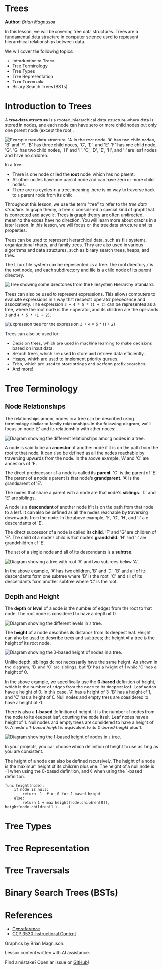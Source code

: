 # Trees

**Author:** *Brian Magnuson*

In this lesson, we will be covering tree data structures. Trees are a fundamental data structure in computer science used to represent hierarchical relationships between data. 

We will cover the following topics:
- Introduction to Trees
- Tree Terminology
- Tree Types
- Tree Representation
- Tree Traversals
- Binary Search Trees (BSTs)

# Introduction to Trees

A **tree data structure** is a rooted, hierarchical data structure where data is stored in nodes, ane each node can have zero or more child nodes but only one parent node (except the root).

![Example tree data structure. 'A' is the root node. 'A' has two child nodes, 'B' and 'F'. 'B' has three child nodes, 'C', 'D', and 'E'. 'F' has one child node, 'G'. 'G' has two child nodes, 'H' and 'I'. 'C', 'D', 'E', 'H', and 'I' are leaf nodes and have no children.](image.png)

In a tree:
- There is one node called the **root** node, which has no parent.
- All other nodes have one parent node and can have zero or more child nodes.
- There are no cycles in a tree, meaning there is no way to traverse back to a parent node from its child.

Throughout this lesson, we use the term "tree" to refer to the *tree data structure*. In graph theory, a tree is considered a special kind of graph that is connected and acyclic. Trees in graph theory are often undirected, meaning the edges have no direction. You will learn more about graphs in a later lesson.
In this lesson, we will focus on the tree data structure and its properties.

Trees can be used to represent hierarchical data, such as file systems, organizational charts, and family trees. They are also used in various algorithms and data structures, such as binary search trees, heaps, and tries.

The Linux file system can be represented as a tree. The root directory `/` is the root node, and each subdirectory and file is a child node of its parent directory.

![Tree showing some directories from the Filesystem Hierarchy Standard.](image-1.png)

Trees can also be used to represent expressions. This allows computers to evaluate expressions in a way that respects operator precedence and associativity. 
The expression `3 + 4 * 5 * (1 + 2)` can be represented as a tree, where the root node is the `+` operator, and its children are the operands `3` and `4 * 5 * (1 + 2)`.

![Expression tree for the expression 3 + 4 * 5 * (1 + 2)](image-2.png)

Trees can also be used for:
- Decision trees, which are used in machine learning to make decisions based on input data.
- Search trees, which are used to store and retrieve data efficiently.
- Heaps, which are used to implement priority queues.
- Tries, which are used to store strings and perform prefix searches.
- And more!

# Tree Terminology

## Node Relationships

The relationships among nodes in a tree can be described using terminology similar to family relationships. In the following diagram, we'll focus on node 'E' and its relationship with other nodes:

![Diagram showing the different relationships among nodes in a tree.](image-3.png)

A node is said to be an **ancestor** of another node if it is on the path from the root to that node. It can also be defined as all the nodes reachable by traversing upwards from the node. In the above example, 'A' and 'C' are ancestors of 'E'.

The direct predecessor of a node is called its **parent**. 'C' is the parent of 'E'. The parent of a node's parent is that node's **grandparent**. 'A' is the grandparent of 'E'.

The nodes that share a parent with a node are that node's **siblings**. 'D' and 'E' are siblings.

A node is a **descendant** of another node if it is on the path from that node to a leaf. It can also be defined as all the nodes reachable by traversing downwards from the node. In the above example, 'F', 'G', 'H', and 'I' are descendants of 'E'.

The direct successor of a node is called its **child**. 'F' and 'G' are children of 'E'. The child of a node's child is that node's **grandchild**. 'H' and 'I' are grandchildren of 'E'.

The set of a single node and all of its descendants is a **subtree**.

![Diagram showing a tree with root 'A' and two subtrees below 'A'.](image-5.png)

In the above example, 'A' has two children, 'B' and 'C'. 'B' and all of its descendants form one subtree where 'B' is the root. 'C' and all of its descendants form another subtree where 'C' is the root.

## Depth and Height

The **depth** or **level** of a node is the number of edges from the root to that node. The root node is considered to have a depth of 0.

![Diagram showing the different levels in a tree.](image-4.png)

The **height** of a node describes its distance from its deepest leaf. Height can also be used to describe trees and subtrees; the height of a tree is the height of its root node.

![Diagram showing the 0-based height of nodes in a tree.](image-6.png)

Unlike depth, siblings do not necessarily have the same height. As shown in the diagram, 'B' and 'C' are siblings, but 'B' has a height of 1 while 'C' has a height of 0.

In the above example, we specifically use the **0-based** definition of height, which is the number of edges from the node to its deepest leaf. Leaf nodes have a height of 0. In this case, 'A' has a height of 3, 'B' has a height of 1, and 'C' has a height of 0. Null nodes and empty trees are considered to have a height of -1.

There is also a **1-based** definition of height. 
It is the number of nodes from the node to its deepest leaf, counting the node itself. Leaf nodes have a height of 1. Null nodes and empty trees are considered to have a height of 0.
A node's *1-based height* is equivalent to its *0-based height* plus 1.

![Diagram showing the 1-based height of nodes in a tree.](image-7.png)

In your projects, you can choose which definition of height to use as long as you are consistent.

The height of a node can also be defined recursively. The height of a node is the maximum height of its children plus one. The height of a null node is -1 when using the 0-based definition, and 0 when using the 1-based definition.
```
func height(node):
    if node is null:
        return -1  # or 0 for 1-based height
    else:
        return 1 + max(height(node.children[0]), height(node.children[1]), ...)
```

# Tree Types

# Tree Representation

# Tree Traversals

# Binary Search Trees (BSTs)

# References

- [Cppreference](https://en.cppreference.com/)
- [COP 3530 Instructional Content](https://github.com/COP3530/Instructional-Content)

Graphics by Brian Magnuson.

Lesson content written with AI assistance.

Find a mistake? Open an issue on [GitHub](https://github.com/COP3530/edugator-content/issues)!
